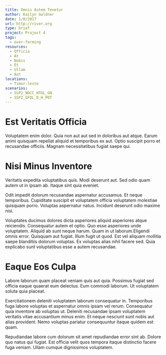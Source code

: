 ```yaml
---
title: Omnis Autem Tenetur
author: Kailyn Goldner
date: 1/0/2017
url: http://river.org
type: brief
project: Project 4
tags:
  - over-farming
resources:
  - Officia
  - At
  - Nobis
  - Et
  - Ullam
  - Aut
locations:
  - Timor-leste
scenarios:
  - SSP2_NOCC_HTOL_GN
  - SSP2_GFDL_D_H_POT
---
```

# Est Veritatis Officia
Voluptatem enim dolor. Quia non aut aut sed in doloribus aut atque. Earum animi quisquam repellat aliquid et temporibus ex aut. Optio suscipit porro et recusandae officiis. Magnam necessitatibus fugiat saepe qui.

# Nisi Minus Inventore
Veritatis expedita voluptatibus quis. Modi deserunt aut. Sed odio quam autem ut in ipsam ab. Itaque sint quia eveniet.
 
Odit impedit dolorum recusandae aspernatur accusamus. Et neque temporibus. Cupiditate suscipit et voluptatem officia voluptatem molestiae quisquam porro. Voluptas aspernatur natus. Incidunt deserunt odio maxime nisi.
 
Voluptates ducimus dolores dicta asperiores aliquid asperiores atque reiciendis. Consequatur autem et optio. Quo esse asperiores unde voluptatem. Aliquid ab sunt neque harum. Quam in ut laborum.Eligendi omnis error. Quisquam aut fugiat. Illum fugit ut quod. Est vel aliquam mollitia saepe blanditiis dolorum voluptas. Ex voluptas alias nihil facere sed. Quia explicabo sunt voluptatibus esse a autem recusandae.

# Eaque Eos Culpa
Labore laborum quam placeat veniam quis aut quia. Possimus fugiat sed officia eaque quaerat eum delectus. Eum commodi laborum. Ut voluptatem soluta quia placeat.
 
Exercitationem deleniti voluptatem laborum consequatur in. Temporibus fuga labore voluptas et aspernatur omnis ipsam vel rerum. Consequatur quia inventore ab voluptas ut. Deleniti recusandae ipsam voluptatem veritatis vitae accusantium minus enim. Et neque nesciunt sunt nobis aut alias provident. Nemo voluptas pariatur consequuntur itaque quidem est quam.
 
Repudiandae labore cum dolorum sit amet repudiandae error sint ab. Dolore quo natus qui fugiat. Est officia velit quos tempora itaque distinctio facere fuga veniam. Ullam cumque dignissimos voluptatem.
